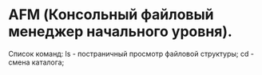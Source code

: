# AFM (Консольный файловый менеджер начального уровня).

Список команд:
ls - постраничный просмотр файловой структуры;
cd - смена каталога;
